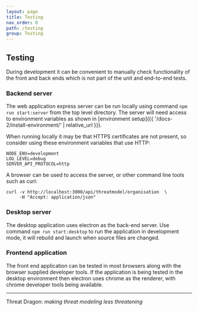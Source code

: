 ```yaml
---
layout: page
title: Testing
nav_order: 0
path: /testing
group: Testing
---
```


## Testing

During development it can be convenient to manually check functionality of the
front and back ends which is not part of the unit and end-to-end tests.

### Backend server

The web application express server can be run locally using command `npm run start:server` from the top level directory.
The server will need access to environment variables as shown in
[environment setup]({{ '/docs-2/install-environment/' | relative_url }}).

When running locally it may be that HTTPS certificates are not present,
so consider using these environment variables that use HTTP:

```text
NODE_ENV=development
LOG_LEVEL=debug
SERVER_API_PROTOCOL=http
```

A browser can be used to access the server, or other command line tools such as curl:

```text
curl -v http://localhost:3000/api/threatmodel/organisation  \
     -H "Accept: application/json"
```

### Desktop server

The desktop application uses electron as the back-end server.
Use command `npm run start:desktop` to run the application in development mode,
it will rebuild and launch when source files are changed.

### Frontend application

The front end application can be tested in most browsers along with the browser supplied developer tools.
If the application is being tested in the desktop environment then electron uses
chrome as the renderer, with chrome developer tools being available.

----

Threat Dragon: _making threat modeling less threatening_
